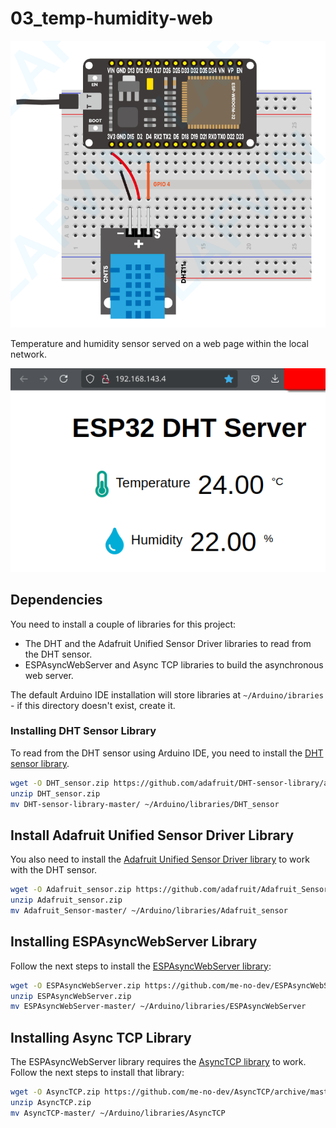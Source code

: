 # 03_temp-humidity-web

![schematic](./schematic.png)

Temperature and humidity sensor served on a web page within the local network.

![screenshot](./screenshot.png)

## Dependencies

You need to install a couple of libraries for this project:

* The DHT and the Adafruit Unified Sensor Driver libraries to read from the DHT sensor.
* ESPAsyncWebServer and Async TCP libraries to build the asynchronous web server.

The default Arduino IDE installation will store libraries at `~/Arduino/ibraries` - if this directory doesn't exist, create it.

### Installing DHT Sensor Library

To read from the DHT sensor using Arduino IDE, you need to install the [DHT sensor library](https://github.com/adafruit/DHT-sensor-library).

```bash
wget -O DHT_sensor.zip https://github.com/adafruit/DHT-sensor-library/archive/master.zip
unzip DHT_sensor.zip
mv DHT-sensor-library-master/ ~/Arduino/libraries/DHT_sensor
```

## Install Adafruit Unified Sensor Driver Library

You also need to install the [Adafruit Unified Sensor Driver library](https://github.com/adafruit/Adafruit_Sensor) to work with the DHT sensor.

```bash
wget -O Adafruit_sensor.zip https://github.com/adafruit/Adafruit_Sensor/archive/master.zip
unzip Adafruit_sensor.zip
mv Adafruit_Sensor-master/ ~/Arduino/libraries/Adafruit_sensor
```

## Installing ESPAsyncWebServer Library

Follow the next steps to install the [ESPAsyncWebServer library](https://github.com/me-no-dev/ESPAsyncWebServer):

```bash
wget -O ESPAsyncWebServer.zip https://github.com/me-no-dev/ESPAsyncWebServer/archive/master.zip
unzip ESPAsyncWebServer.zip
mv ESPAsyncWebServer-master/ ~/Arduino/libraries/ESPAsyncWebServer
```

## Installing Async TCP Library

The ESPAsyncWebServer library requires the [AsyncTCP library](https://github.com/me-no-dev/AsyncTCP) to work. Follow the next steps to install that library:

```bash
wget -O AsyncTCP.zip https://github.com/me-no-dev/AsyncTCP/archive/master.zip
unzip AsyncTCP.zip
mv AsyncTCP-master/ ~/Arduino/libraries/AsyncTCP
```
